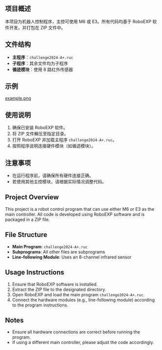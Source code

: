 
## 项目概述
本项目为机器人控制程序，主控可使用 M6 或 E3。所有代码均基于 RoboEXP 软件开发，并打包在 ZIP 文件中。

## 文件结构
- **主程序**：`challenge2024-A+.ruc`  
- **子程序**：其余文件均为子程序  
- **循迹模块**：使用 8 路红外传感器

## 示例
[example.png](https://github.com/respectheadsome/Balloon-robot/blob/main/example.png)
## 使用说明
1. 确保已安装 RoboEXP 软件。
2. 将 ZIP 文件解压至指定目录。
3. 打开 RoboEXP 并加载主程序 `challenge2024-A+.ruc`。
4. 按照程序说明连接硬件模块（如循迹模块）。

## 注意事项
- 在运行程序前，请确保所有硬件连接正确。
- 若使用其他主控模块，请根据实际情况调整代码。


## Project Overview
This project is a robot control program that can use either M6 or E3 as the main controller. All code is developed using RoboEXP software and is packaged in a ZIP file.

## File Structure
- **Main Program**: `challenge2024-A+.ruc`  
- **Subprograms**: All other files are subprograms  
- **Line-following Module**: Uses an 8-channel infrared sensor

## Usage Instructions
1. Ensure that RoboEXP software is installed.
2. Extract the ZIP file to the designated directory.
3. Open RoboEXP and load the main program `challenge2024-A+.ruc`.
4. Connect the hardware modules (e.g., line-following module) according to the program instructions.

## Notes
- Ensure all hardware connections are correct before running the program.
- If using a different main controller, please adjust the code accordingly.

